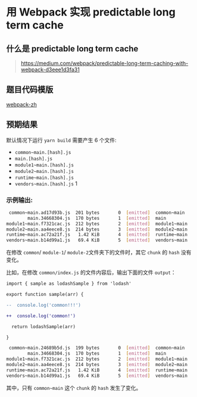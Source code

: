 # 用 Webpack 实现 predictable long term cache

## 什么是 predictable long term cache

> https://medium.com/webpack/predictable-long-term-caching-with-webpack-d3eee1d3fa31

## 题目代码模版

[webpack-zh](./webpack-zh)



## 预期结果

默认情况下运行 `yarn build` 需要产生 6 个文件:

- `common~main.[hash].js`
- `main.[hash].js`
- `module1~main.[hash].js`
- `module2~main.[hash].js`
- `runtime~main.[hash].js`
- `vendors~main.[hash].js`
1



### 示例输出:

```bash
 common~main.ad17d93b.js  201 bytes       0  [emitted]  common~main
        main.34668304.js  170 bytes       1  [emitted]  main
module1~main.f7321cac.js  212 bytes       2  [emitted]  module1~main
module2~main.aa4eece8.js  214 bytes       3  [emitted]  module2~main
runtime~main.ac72a21f.js   1.42 KiB       4  [emitted]  runtime~main
vendors~main.b14d99a1.js   69.4 KiB       5  [emitted]  vendors~main
```



在修改 `common`/ `module-1`/ `module-2`文件夹下的文件时，其它 `chunk` 的 `hash` 没有变化。

比如，在修改 `common/index.js` 的文件内容后，输出下面的文件 `output`：

```diff
import { sample as lodashSample } from 'lodash'

export function sample(arr) {

--  console.log('common!!!')

++  console.log('common!')

  return lodashSample(arr)

}
```



```bash
 common~main.24689b5d.js  199 bytes       0  [emitted]  common~main
        main.34668304.js  170 bytes       1  [emitted]  main
module1~main.f7321cac.js  212 bytes       2  [emitted]  module1~main
module2~main.aa4eece8.js  214 bytes       3  [emitted]  module2~main
runtime~main.ac72a21f.js   1.42 KiB       4  [emitted]  runtime~main
vendors~main.b14d99a1.js   69.4 KiB       5  [emitted]  vendors~main
```

其中，只有 `common~main` 这个 `chunk` 的 `hash` 发生了变化。